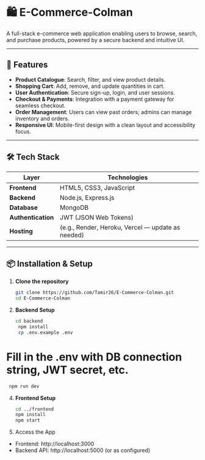 # 🛍️ E-Commerce-Colman

A full-stack e-commerce web application enabling users to browse, search, and purchase products, powered by a secure backend and intuitive UI.

---

## 🚀 Features

- **Product Catalogue**: Search, filter, and view product details.
- **Shopping Cart**: Add, remove, and update quantities in cart.
- **User Authentication**: Secure sign-up, login, and user sessions.
- **Checkout & Payments**: Integration with a payment gateway for seamless checkout.
- **Order Management**: Users can view past orders; admins can manage inventory and orders.
- **Responsive UI**: Mobile-first design with a clean layout and accessibility focus.

---

## 🛠️ Tech Stack

| Layer             | Technologies |
|------------------|--------------|
| **Frontend**      | HTML5, CSS3, JavaScript |
| **Backend**       | Node.js, Express.js |
| **Database**      | MongoDB |
| **Authentication**| JWT (JSON Web Tokens) |
| **Hosting**       | (e.g., Render, Heroku, Vercel — update as needed) |

---

## 📦 Installation & Setup

1. **Clone the repository**
   ```bash
   git clone https://github.com/Tamir26/E-Commerce-Colman.git
   cd E-Commerce-Colman
   ```
2. **Backend Setup**
   ```bash
   cd backend
    npm install
    cp .env.example .env
   ```
  # Fill in the .env with DB connection string, JWT secret, etc.
   ```bash
    npm run dev
  ```
4. **Frontend Setup**
   ```bash
   cd ../frontend
   npm install
   npm start
   ```
5. Access the App
  - Frontend: http://localhost:3000
  - Backend API: http://localhost:5000 (or as configured)
